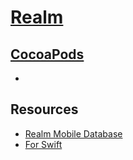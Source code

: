 # [Realm](https://realm.io/)

## [CocoaPods](https://cocoapods.org/)

- 

## Resources

- [Realm Mobile Database](https://www.mongodb.com/realm/mobile/database)
- [For Swift](https://realm.io/docs/swift/latest)

